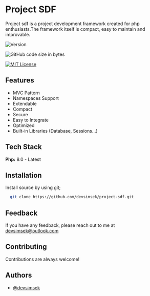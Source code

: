 
# Project SDF

Project sdf is a project development framework created for php enthusiasts.The framework itself is compact, easy to maintain and improvable.


![Version](https://img.shields.io/badge/version-v1.0-blue)

![GitHub code size in bytes](https://img.shields.io/github/languages/code-size/devsimsek/project-sdf)

[![MIT License](https://img.shields.io/badge/License-MIT-green.svg)](https://devsimsek.mit-license.org)

## Features

- MVC Pattern
- Namespaces Support
- Extendable
- Compact
- Secure
- Easy to Integrate
- Optimized
- Built-in Libraries (Database, Sessions...)


## Tech Stack

**Php:** 8.0 - Latest
## Installation

Install source by using git;
```bash
  git clone https://github.com/devsimsek/project-sdf.git
```
## Feedback

If you have any feedback, please reach out to me at devsimsek@outlook.com


## Contributing

Contributions are always welcome!


## Authors

- [@devsimsek](https://www.github.com/devsimsek)

